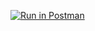 [![Run in Postman](https://run.pstmn.io/button.svg)](https://app.getpostman.com/run-collection/2260f0e155e8bca1cea8#?env%5BHW1%5D=W3sia2V5IjoiJGVjaG9fYm9keSIsInZhbHVlIjoiaGVsbG8gd29ybGQiLCJlbmFibGVkIjp0cnVlfV0=)

